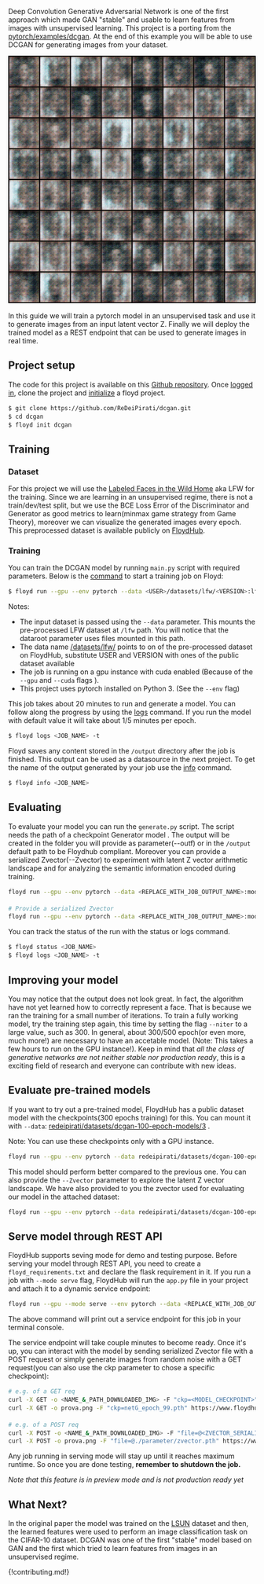 Deep Convolution Generative Adversarial Network is one of the first approach which made GAN "stable" and usable to learn features from images with unsupervised learning. This project is a porting from the [pytorch/examples/dcgan](https://github.com/pytorch/examples/tree/master/dcgan). At the end of this example you will be able to use DCGAN for generating images from your dataset.

![Generated images](../img/lfw-300epochs.gif)

In this guide we will train a pytorch model in an unsupervised task and use it to
generate images from an input latent vector Z. Finally we will deploy the trained model as a
REST endpoint that can be used to generate images in real time.

## Project setup

The code for this project is available on this [Github repository](https://github.com/ReDeiPirati/dcgan.git). Once [logged in](../commands/login), clone the project and [initialize](../commands/init) a floyd project.

```bash
$ git clone https://github.com/ReDeiPirati/dcgan.git
$ cd dcgan
$ floyd init dcgan
```

## Training

### Dataset

For this project we will use the [Labeled Faces in the Wild Home](http://vis-www.cs.umass.edu/lfw/) aka LFW for the training.
Since we are learning in an unsupervised regime, there is not a train/dev/test split, but we use the BCE Loss Error of the Discriminator and Generator as good metrics to learn(minmax game strategy from Game Theory), moreover we can visualize the generated images every epoch.
This preprocessed dataset is available publicly on
[FloydHub](https://www.floydhub.com/search/datasets?query=lfw).


### Training

You can train the DCGAN model by running `main.py` script with required
parameters. Below is the [command](../commands/run) to start a training job on Floyd:

```bash
$ floyd run --gpu --env pytorch --data <USER>/datasets/lfw/<VERSION>:lfw "python main.py --dataset lfw --dataroot /lfw --outf /output --cuda --ngpu 1 --niter 20"
```

Notes:

- The input dataset is passed using the `--data` parameter. This mounts the pre-processed
LFW dataset at `/lfw` path. You will notice that the dataroot parameter uses files
mounted in this path.
- The data name [<USER>/datasets/lfw/<VERSION>](https://www.floydhub.com/search/datasets?query=lfw)
points to on of the pre-processed dataset on FloydHub, substitute USER and VERSION with ones of the public dataset available
- The job is running on a gpu instance with cuda enabled (Because of the `--gpu` and `--cuda` flags ).
- This project uses pytorch installed on Python 3. (See the `--env` flag)

This job takes about 20 minutes to run and generate a model. You can follow along the progress
by using the [logs](../commands/logs.md) command. If you run the model with default value it will take about 1/5 minutes per epoch.

```bash
$ floyd logs <JOB_NAME> -t
```

Floyd saves any content stored in the `/output` directory after the job is
finished. This output can be used as a datasource in the next project.  To get
the name of the output generated by your job use the
[info](../commands/info.md) command.

```bash
$ floyd info <JOB_NAME>
```


## Evaluating

To evaluate your model you can run the `generate.py` script. The script needs the path of a checkpoint Generator model .
The output will be created in the folder you will provide as parameter(--outf) or in the `/output` default path to be Floydhub compliant.
Moreover you can provide a serialized Zvector(--Zvector) to experiment with latent Z vector arithmetic landscape and for analyzing the semantic information encoded during training.

```bash
floyd run --gpu --env pytorch --data <REPLACE_WITH_JOB_OUTPUT_NAME>:model "python generate.py --netG /model/<REPLACE_WITH_MODEL_CHECKPOINT_PATH> --ngpu 1 --cuda"

# Provide a serialized Zvector
floyd run --gpu --env pytorch --data <REPLACE_WITH_JOB_OUTPUT_NAME>:model "python generate.py --netG /model/<REPLACE_WITH_MODEL_CHECKPOINT_PATH> --Zvector /model/<REPLACE_WITH_SERIALIZED_Z_VECTOR_PATH> --ngpu 1 --cuda"
```

You can track the status of the run with the status or logs command.

```bash
$ floyd status <JOB_NAME>
$ floyd logs <JOB_NAME> -t
```


## Improving your model

You may notice that the output does not look great. In fact, the algorithm have not yet learned how to correctly represent a face.
That is because we ran the training for a small number of iterations. To train a fully working model, try the training step again, this time by setting the flag `--niter` to a large value, such as 300. In general, about 300/500 epoch(or even more, much more!) are necessary to have an accetable model. (Note: This takes a few hours to run on the GPU instance!).
Keep in mind that *all the class of generative networks are not neither stable nor production ready*, this is a exciting field of research and everyone can contribute with new ideas.

## Evaluate pre-trained models

If you want to try out a pre-trained model, FloydHub has a public dataset model with the checkpoints(300 epochs training) for
this. You can mount it with `--data`:
[redeipirati/datasets/dcgan-100-epoch-models/3](https://www.floydhub.com/redeipirati/datasets/dcgan-100-epoch-models/3)
.

Note: You can use these checkpoints only with a GPU instance.

```bash
floyd run --gpu --env pytorch --data redeipirati/datasets/dcgan-100-epoch-models/3:/model "python generate.py --netG /model/netG_epoch_299.pth --ngpu 1 --cuda"
```

This model should perform better compared to the previous one. You can also provide the `--Zvector` parameter to explore the latent Z vector landscape. We have also provided to you the zvector used for evaluating our model in the attached dataset:

```bash
floyd run --gpu --env pytorch --data redeipirati/datasets/dcgan-100-epoch-models/3:/model "python generate.py --netG /model/netG_epoch_299.pth --Zvector /model/zvector.pth --ngpu 1 --cuda"
```


## Serve model through REST API

FloydHub supports seving mode for demo and testing purpose. Before serving your model through REST API,
you need to create a `floyd_requirements.txt` and declare the flask requirement in it. If you run a job
with `--mode serve` flag, FloydHub will run the `app.py` file in your project
and attach it to a dynamic service endpoint:


```bash
floyd run --gpu --mode serve --env pytorch --data <REPLACE_WITH_JOB_OUTPUT_NAME>:/model
```

The above command will print out a service endpoint for this job in your terminal console.

The service endpoint will take couple minutes to become ready. Once it's up, you can interact with the model by sending serialized Zvector file with a POST request or simply generate images from random noise with a GET request(you can also use the ckp parameter to chose a specific checkpoint):

```bash
# e.g. of a GET req
curl -X GET -o <NAME_&_PATH_DOWNLOADED_IMG> -F "ckp=<MODEL_CHECKPOINT>" <SERVICE_ENDPOINT>
curl -X GET -o prova.png -F "ckp=netG_epoch_99.pth" https://www.floydhub.com/expose/hellllllllo!!!!

# e.g. of a POST req
curl -X POST -o <NAME_&_PATH_DOWNLOADED_IMG> -F "file=@<ZVECTOR_SERIALIZED_PATH>" <SERVICE_ENDPOINT>
curl -X POST -o prova.png -F "file=@./parameter/zvector.pth" https://www.floydhub.com/expose/hellllllllo!!!!
```

Any job running in serving mode will stay up until it reaches maximum runtime. So
once you are done testing, **remember to shutdown the job.**

*Note that this feature is in preview mode and is not production ready yet*


## What Next?

In the original paper the model was trained on the [LSUN](http://www.yf.io/p/lsun) dataset and then, the learned features were used to perform an image classification task on the CIFAR-10 dataset. DCGAN was one of the first "stable" model based on GAN and the first which tried to learn features from images in an unsupervised regime.

{!contributing.md!}
